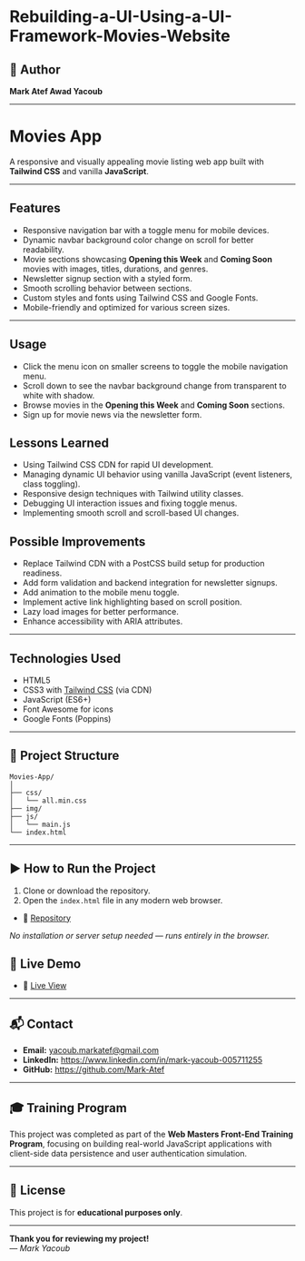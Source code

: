 # Rebuilding-a-UI-Using-a-UI-Framework-Movies-Website

## 👤 Author  
**Mark Atef Awad Yacoub**

---

# Movies App

A responsive and visually appealing movie listing web app built with **Tailwind CSS** and vanilla **JavaScript**.

---

## Features

- Responsive navigation bar with a toggle menu for mobile devices.
- Dynamic navbar background color change on scroll for better readability.
- Movie sections showcasing **Opening this Week** and **Coming Soon** movies with images, titles, durations, and genres.
- Newsletter signup section with a styled form.
- Smooth scrolling behavior between sections.
- Custom styles and fonts using Tailwind CSS and Google Fonts.
- Mobile-friendly and optimized for various screen sizes.

---

## Usage

- Click the menu icon on smaller screens to toggle the mobile navigation menu.
- Scroll down to see the navbar background change from transparent to white with shadow.
- Browse movies in the **Opening this Week** and **Coming Soon** sections.
- Sign up for movie news via the newsletter form.

## Lessons Learned

- Using Tailwind CSS CDN for rapid UI development.
- Managing dynamic UI behavior using vanilla JavaScript (event listeners, class toggling).
- Responsive design techniques with Tailwind utility classes.
- Debugging UI interaction issues and fixing toggle menus.
- Implementing smooth scroll and scroll-based UI changes.

## Possible Improvements

- Replace Tailwind CDN with a PostCSS build setup for production readiness.
- Add form validation and backend integration for newsletter signups.
- Add animation to the mobile menu toggle.
- Implement active link highlighting based on scroll position.
- Lazy load images for better performance.
- Enhance accessibility with ARIA attributes.

---


## Technologies Used

- HTML5
- CSS3 with [Tailwind CSS](https://tailwindcss.com/) (via CDN)
- JavaScript (ES6+)
- Font Awesome for icons
- Google Fonts (Poppins)

---

## 📁 Project Structure

```
Movies-App/
│
├── css/
│   └── all.min.css   
├── img/                   
├── js/
│   └── main.js   
└── index.html             
```


---

## ▶️ How to Run the Project

1. Clone or download the repository.  
2. Open the `index.html` file in any modern web browser.   

- 🧾 [Repository](https://github.com/Mark-Atef/Login-Register-System-Using-JavaScript.git)

*No installation or server setup needed — runs entirely in the browser.*

## 🚀 Live Demo

- 🔗 [Live View](https://mark-atef.github.io/Login-Register-System-Using-JavaScript/)

---



## 📬 Contact

- **Email:** yacoub.markatef@gmail.com  
- **LinkedIn:** https://www.linkedin.com/in/mark-yacoub-005711255  
- **GitHub:** https://github.com/Mark-Atef

---

## 🎓 Training Program

This project was completed as part of the **Web Masters Front-End Training Program**, focusing on building real-world JavaScript applications with client-side data persistence and user authentication simulation.

---

## 📄 License

This project is for **educational purposes only**.

---

**Thank you for reviewing my project!**  
— *Mark Yacoub*




